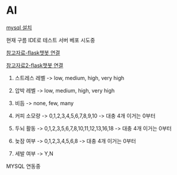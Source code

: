 # AI

[mysql 설치](https://dev.mysql.com/downloads/file/?id=514518)

현재 구름 IDE로 테스트 서버 베포 시도중


[참고자료-flask챗봇 연결](https://kkkapuq.tistory.com/110)

[참고자료2-flask챗봇 연결](https://novice-engineers.tistory.com/23)

1. 스트레스 레벨 -> low, medium, high, very high

2. 압박 레벨 -> low, medium, high, very high

3. 비듬 -> none, few, many

4. 커피 소모량 -> 0,1,2,3,4,5,6,7,8,9,10 -> 대충 4개 이거는 0부터

5. 두뇌 활동 -> 0,1,2,3,5,6,7,8,10,11,12,13,16,18 -> 대충 4개 이거는 0부터

6. 늦잠 여부 -> 0,1,2,3,4,5,6,8 -> 대충 4개 이거는 0부터

7. 세발 여부 -> Y,N

MYSQL 연동중
